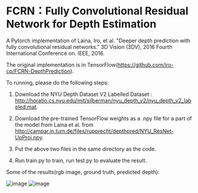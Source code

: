 # FCRN：Fully Convolutional Residual Network for Depth Estimation
A Pytorch implementation of Laina, Iro, et al. "Deeper depth prediction with fully convolutional residual networks." 3D Vision (3DV), 2016 Fourth International Conference on. IEEE, 2016.

The original implementation is in TensorFlow(https://github.com/iro-cp/FCRN-DepthPrediction).

To running, please do the following steps:

 1. Download the NYU Depth Dataset V2 Labelled Dataset : http://horatio.cs.nyu.edu/mit/silberman/nyu_depth_v2/nyu_depth_v2_labeled.mat.
	
2. Download the pre-trained TensorFlow weights as a .npy file for a part of the model from Laina et al. from http://campar.in.tum.de/files/rupprecht/depthpred/NYU_ResNet-UpProj.npy.
	
3. Put the above two files in the same directory as the code.
			
4. Run train.py to train, run test.py to evaluate the result.

Some of the results(rgb image, ground truth, predicted depth):
				
![image](https://github.com/XPFly1989/FCRN/blob/master/result_521.png)
![image](https://github.com/XPFly1989/FCRN/blob/master/result_599.png)
